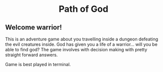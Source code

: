 <div align="center">
<b><h1>Path of God</h1></b>
</div

<br>

## Welcome warrior!

This is an adventure game about you travelling inside a dungeon defeating the evil creatures inside. God has given you a life of a warrior... will you be able to find god? The game involves with decision making with pretty straight forward answers. 

Game is best played in terminal.
